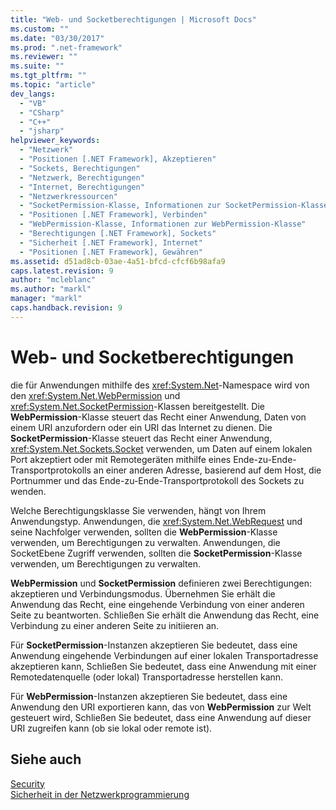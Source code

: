 ```yaml
---
title: "Web- und Socketberechtigungen | Microsoft Docs"
ms.custom: ""
ms.date: "03/30/2017"
ms.prod: ".net-framework"
ms.reviewer: ""
ms.suite: ""
ms.tgt_pltfrm: ""
ms.topic: "article"
dev_langs: 
  - "VB"
  - "CSharp"
  - "C++"
  - "jsharp"
helpviewer_keywords: 
  - "Netzwerk"
  - "Positionen [.NET Framework], Akzeptieren"
  - "Sockets, Berechtigungen"
  - "Netzwerk, Berechtigungen"
  - "Internet, Berechtigungen"
  - "Netzwerkressourcen"
  - "SocketPermission-Klasse, Informationen zur SocketPermission-Klasse"
  - "Positionen [.NET Framework], Verbinden"
  - "WebPermission-Klasse, Informationen zur WebPermission-Klasse"
  - "Berechtigungen [.NET Framework], Sockets"
  - "Sicherheit [.NET Framework], Internet"
  - "Positionen [.NET Framework], Gewähren"
ms.assetid: d51ad8cb-03ae-4a51-bfcd-cfcf6b98afa9
caps.latest.revision: 9
author: "mcleblanc"
ms.author: "markl"
manager: "markl"
caps.handback.revision: 9
---
```

# Web- und Socketberechtigungen
die für Anwendungen mithilfe des <xref:System.Net>\-Namespace wird von den <xref:System.Net.WebPermission> und <xref:System.Net.SocketPermission>\-Klassen bereitgestellt.  Die **WebPermission**\-Klasse steuert das Recht einer Anwendung, Daten von einem URI anzufordern oder ein URI das Internet zu dienen.  Die **SocketPermission**\-Klasse steuert das Recht einer Anwendung, <xref:System.Net.Sockets.Socket> verwenden, um Daten auf einem lokalen Port akzeptiert oder mit Remotegeräten mithilfe eines Ende\-zu\-Ende\-Transportprotokolls an einer anderen Adresse, basierend auf dem Host, die Portnummer und das Ende\-zu\-Ende\-Transportprotokoll des Sockets zu wenden.  
  
 Welche Berechtigungsklasse Sie verwenden, hängt von Ihrem Anwendungstyp.  Anwendungen, die <xref:System.Net.WebRequest> und seine Nachfolger verwenden, sollten die **WebPermission**\-Klasse verwenden, um Berechtigungen zu verwalten.  Anwendungen, die SocketEbene Zugriff verwenden, sollten die **SocketPermission**\-Klasse verwenden, um Berechtigungen zu verwalten.  
  
 **WebPermission** und **SocketPermission** definieren zwei Berechtigungen: akzeptieren und Verbindungsmodus.  Übernehmen Sie erhält die Anwendung das Recht, eine eingehende Verbindung von einer anderen Seite zu beantworten.  Schließen Sie erhält die Anwendung das Recht, eine Verbindung zu einer anderen Seite zu initiieren an.  
  
 Für **SocketPermission**\-Instanzen akzeptieren Sie bedeutet, dass eine Anwendung eingehende Verbindungen auf einer lokalen Transportadresse akzeptieren kann, Schließen Sie bedeutet, dass eine Anwendung mit einer Remotedatenquelle \(oder lokal\) Transportadresse herstellen kann.  
  
 Für **WebPermission**\-Instanzen akzeptieren Sie bedeutet, dass eine Anwendung den URI exportieren kann, das von **WebPermission** zur Welt gesteuert wird, Schließen Sie bedeutet, dass eine Anwendung auf dieser URI zugreifen kann \(ob sie lokal oder remote ist\).  
  
## Siehe auch  
 [Security](../../../docs/standard/security/index.md)   
 [Sicherheit in der Netzwerkprogrammierung](../../../docs/framework/network-programming/security-in-network-programming.md)